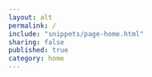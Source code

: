 ```yaml
---
layout: alt
permalink: /
include: "snippets/page-home.html"
sharing: false
published: true
category: home
---
```

